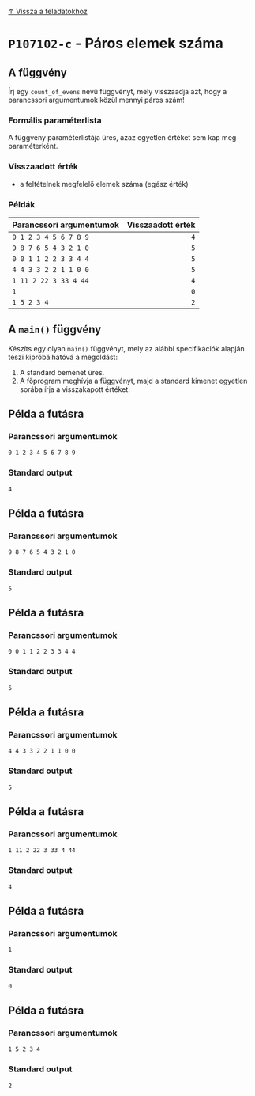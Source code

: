 
[↑ Vissza a feladatokhoz](./README.md)

# `P107102-c` - Páros elemek száma

## A függvény

Írj egy `count_of_evens` nevű függvényt, mely visszaadja azt, hogy a parancssori argumentumok közül mennyi páros szám!

### Formális paraméterlista

A függvény paraméterlistája üres, azaz egyetlen értéket sem kap meg paraméterként.

### Visszaadott érték

* a feltételnek megfelelő elemek száma (egész érték)

### Példák

| Parancssori argumentumok | Visszaadott érték | 
| :-- | --: | 
| `0 1 2 3 4 5 6 7 8 9` | `4` | 
| `9 8 7 6 5 4 3 2 1 0` | `5` | 
| `0 0 1 1 2 2 3 3 4 4` | `5` | 
| `4 4 3 3 2 2 1 1 0 0` | `5` | 
| `1 11 2 22 3 33 4 44` | `4` | 
| `1` | `0` | 
| `1 5 2 3 4` | `2` | 

## A `main()` függvény

Készíts egy olyan `main()` függvényt, mely az alábbi specifikációk alapján teszi kipróbálhatóvá a megoldást:

1. A standard bemenet üres.
1. A főprogram meghívja a függvényt, majd a standard kimenet egyetlen sorába írja a visszakapott értéket.

## Példa a futásra

### Parancssori argumentumok

```
0 1 2 3 4 5 6 7 8 9
```

### Standard output

```
4
```

## Példa a futásra

### Parancssori argumentumok

```
9 8 7 6 5 4 3 2 1 0
```

### Standard output

```
5
```

## Példa a futásra

### Parancssori argumentumok

```
0 0 1 1 2 2 3 3 4 4
```

### Standard output

```
5
```

## Példa a futásra

### Parancssori argumentumok

```
4 4 3 3 2 2 1 1 0 0
```

### Standard output

```
5
```

## Példa a futásra

### Parancssori argumentumok

```
1 11 2 22 3 33 4 44
```

### Standard output

```
4
```

## Példa a futásra

### Parancssori argumentumok

```
1
```

### Standard output

```
0
```

## Példa a futásra

### Parancssori argumentumok

```
1 5 2 3 4
```

### Standard output

```
2
```